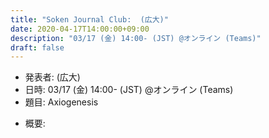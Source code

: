 ```yaml
---
title: "Soken Journal Club:  (広大)"
date: 2020-04-17T14:00:00+09:00
description: "03/17 (金) 14:00- (JST) @オンライン (Teams)"
draft: false
---
```


- 発表者:
(広大)
- 日時:
03/17 (金) 14:00- (JST) @オンライン (Teams)
- 題目:
Axiogenesis

<!--more-->

- 概要:

